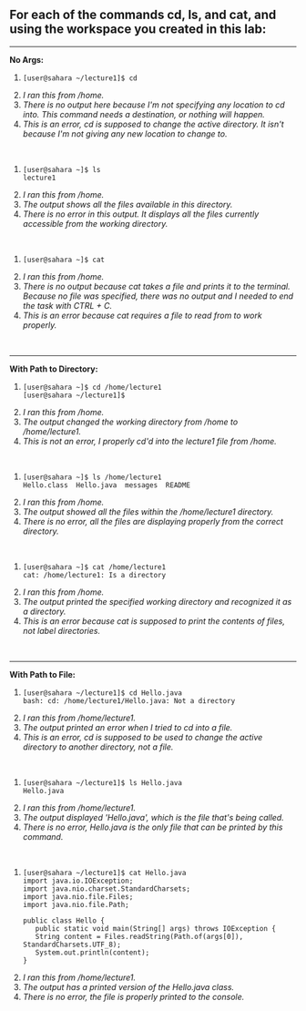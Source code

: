 ## For each of the commands cd, ls, and cat, and using the workspace you created in this lab:
---
**No Args:**
1. ```
   [user@sahara ~/lecture1]$ cd
   ```
2. _I ran this from /home._
3. _There is no output here because I'm not specifying any location to cd into. This command needs a destination, or nothing will happen._
4. _This is an error, cd is supposed to change the active directory. It isn't because I'm not giving any new location to change to._ <br />

<br />

1. ```
   [user@sahara ~]$ ls
   lecture1
   ```
2. _I ran this from /home._
3. _The output shows all the files available in this directory._
4. _There is no error in this output. It displays all the files currently accessible from the working directory._ <br />

<br />

1. ```
   [user@sahara ~]$ cat
   ```
2. _I ran this from /home._
3. _There is no output because cat takes a file and prints it to the terminal. Because no file was specified, there was no output and I needed to end the task with CTRL + C._
4. _This is an error because cat requires a file to read from to work properly._

<br />

---
**With Path to Directory:**

1. ```
   [user@sahara ~]$ cd /home/lecture1
   [user@sahara ~/lecture1]$
   ```
2. _I ran this from /home._
3. _The output changed the working directory from /home to /home/lecture1._
4. _This is not an error, I properly cd'd into the lecture1 file from /home._

<br />

1. ```
   [user@sahara ~]$ ls /home/lecture1
   Hello.class  Hello.java  messages  README
   ```
2. _I ran this from /home._
3. _The output showed all the files within the /home/lecture1 directory._
4. _There is no error, all the files are displaying properly from the correct directory._

<br />

1. ```
   [user@sahara ~]$ cat /home/lecture1
   cat: /home/lecture1: Is a directory
   ```
2. _I ran this from /home._
3. _The output printed the specified working directory and recognized it as a directory._
4. _This is an error because cat is supposed to print the contents of files, not label directories._

<br />

---
**With Path to File:**

1. ```
   [user@sahara ~/lecture1]$ cd Hello.java
   bash: cd: /home/lecture1/Hello.java: Not a directory
   ```
2. _I ran this from /home/lecture1._
3. _The output printed an error when I tried to cd into a file._
4. _This is an error, cd is supposed to be used to change the active directory to another directory, not a file._

<br />

1. ```
   [user@sahara ~/lecture1]$ ls Hello.java
   Hello.java
   ```
2. _I ran this from /home/lecture1._
3. _The output displayed 'Hello.java', which is the file that's being called._
4. _There is no error, Hello.java is the only file that can be printed by this command._
   
<br />

1. ```
   [user@sahara ~/lecture1]$ cat Hello.java
   import java.io.IOException;
   import java.nio.charset.StandardCharsets;
   import java.nio.file.Files;
   import java.nio.file.Path;
   
   public class Hello {
      public static void main(String[] args) throws IOException {
      String content = Files.readString(Path.of(args[0]), StandardCharsets.UTF_8);
      System.out.println(content);
   }
   ```
2. _I ran this from /home/lecture1._
3. _The output has a printed version of the Hello.java class._
4. _There is no error, the file is properly printed to the console._
